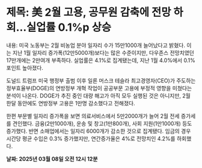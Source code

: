 # **제목: 美 2월 고용, 공무원 감축에 전망 하회…실업률 0.1%p 상승**

  내용: 미국 노동부는 2월 비농업 분야 일자리 수가 15만1000개 늘어났다고 밝혔다. 이는 지난 1월 일자리 증가폭(12만5000개)보다는 많은 수준이지만, 다우존스 전망치였던 17만개에는 2만여개 부족하다. 실업률은 4.1%로 집계됐는데, 지난 1월 4.0%에서 0.1%포인트 높아졌다.

도널드 트럼프 미국 행정부 출범 이후 일론 머스크 테슬라 최고경영자(CEO)가 주도하는 정부효율부(DOGE)의 연방정부 개혁 작업이 공공부문 고용에 부정적 영향을 미쳤다는 분석이 나온다. DOGE가 추진 중인 대량 해고가 아직 모두 실행된 것은 아니지만, 2월 한달 동안에도 연방정부 고용은 1만명 감소했다고 전해졌다.

한편 부문별 일자리 증가폭을 보면 의료서비스에서 5만2000개가 늘어 2월 전세 증가세를 견인했다. 금융(2만1000개), 운송 및 창고(1만800개), 사회 지원(1만1000개) 등도 증가했다. 반면 소매업에서는 일자리 6000개가 감소한 것으로 집계됐다. 임금의 경우 시간당 평균 수입은 0.3% 증가했지만, 연간증가율은 4%로 전망치인 4.2%를 하회했다.

  **날짜: 2025년 03월 08일 오전 12시 12분**